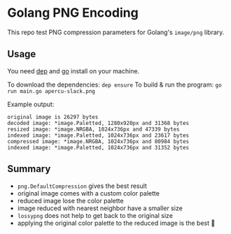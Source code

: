 # Golang PNG Encoding

This repo test PNG compression parameters for Golang's `image/png` library.

## Usage

You need [dep](https://github.com/golang/dep) and [go](https://github.com/golang/go) install on your machine.

To download the dependencies: `dep ensure`
To build & run the program: `go run main.go apercu-slack.png`

Example output:

```
original image is 26297 bytes
decoded image: *image.Paletted, 1280x920px and 31368 bytes
resized image: *image.NRGBA, 1024x736px and 47339 bytes
indexed image: *image.Paletted, 1024x736px and 23617 bytes
compressed image: *image.NRGBA, 1024x736px and 80984 bytes
indexed image: *image.Paletted, 1024x736px and 31352 bytes
```

## Summary

- `png.DefaultCompression` gives the best result
- original image comes with a custom color palette
- reduced image lose the color palette
- image reduced with nearest neighbor have a smaller size
- `lossypng` does not help to get back to the original size
- applying the original color palette to the reduced image is the best 💖
